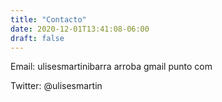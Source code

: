 ```yaml
---
title: "Contacto"
date: 2020-12-01T13:41:08-06:00
draft: false
---
```


Email: ulisesmartinibarra arroba gmail punto com

Twitter: @ulisesmartin

